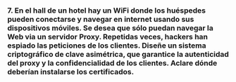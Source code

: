 
### 7. En el hall de un hotel hay un WiFi donde los huéspedes pueden conectarse y navegar en internet usando sus dispositivos móviles. Se desea que sólo puedan navegar la Web via un servidor Proxy. Repetidas veces, hackers han espiado las peticiones de los clientes. Diseñe un sistema criptográfico de clave asimétrica, que garantice la autenticidad del proxy y la confidencialidad de los clientes. Aclare dónde deberían instalarse los certificados.

